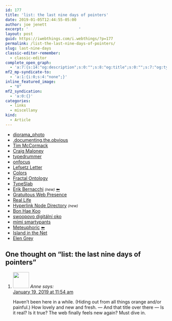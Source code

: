 ```yaml
---
id: 177
title: 'list: the last nine days of pointers'
date: 2019-01-05T12:44:55-05:00
author: joe jenett
excerpt: '						'
layout: post
guid: https://iwebthings.com/i.webthings/?p=177
permalink: /list-the-last-nine-days-of-pointers/
slug: last-nine-days
classic-editor-remember:
  - classic-editor
complete_open_graph:
  - 'a:7:{s:14:"og:description";s:0:"";s:8:"og:title";s:0:"";s:7:"og:type";s:0:"";s:12:"twitter:card";s:7:"summary";s:15:"twitter:creator";s:0:"";s:19:"twitter:description";s:0:"";s:8:"og:image";s:0:"";}'
mf2_mp-syndicate-to:
  - 'a:1:{i:0;s:4:"none";}'
inline_featured_image:
  - "0"
mf2_syndication:
  - 'a:0:{}'
categories:
  - links
  - miscellany
kind:
  - Article
---
```

  * [diorama_photo](https://diorama-photo.fr/ "diorama_photo")
  * [.documenting.the.obvious](https://dothob.wordpress.com/ ".documenting.the.obvious")
  * [Tim McCormack](https://www.brainonfire.net/blog/ "Tim McCormack")
  * [Craig Maloney](http://decafbad.net/ "Craig Maloney")
  * [typedrummer](http://typedrummer.com/ "typedrummer")
  * [onfocus](https://www.onfocus.com/ "onfocus")
  * [Lefsetz Letter](https://lefsetz.com/wordpress/ "Lefsetz Letter")
  * [Colors](http://color.aurlien.net/ "Colors")
  * [Fractal Ontology](https://fractalontology.wordpress.com/ "Fractal Ontology")
  * [TypeSlab](http://typeslab.com/ "TypeSlab")
  * [Erik Bernacchi](http://eeerik.com/ "Erik Bernacchi") <small><i>(new)</i></small> [⬅](http://href.cool/ "Href.cool")
  * [Gratuitous Web Presence](http://garciabuxton.com/ "Gratuitous Web Presence")
  * [Real Life](https://reallifemag.com/ "Real Life")
  * [Hyperlink Node Directory](https://nodes.indieseek.xyz/ "Hyperlink Node Directory") <small><i>(new)</i></small>
  * [Bon Hae Koo](https://bonhaekoo.com/ "Bon Hae Koo")
  * [swoopovo digitální oko](http://foto.swoop.name/ "swoopovo digitální oko")
  * [mimi smartypants](https://mimismartypants.com/ "mimi smartypants")
  * [Meteuphoric](https://meteuphoric.com/ "Meteuphoric") [⬅](https://href.cool/ "Href.cool")
  * [Island in the Net](https://islandinthenet.com/blog-home/ "Island in the Net")
  * [Elen Grey](https://elengrey.com/ "Elen Grey")
  
<h2 id="comments-title">One thought on “<span>list: the last nine days of pointers</span>”		</h2>


<ol class="commentlist">
<li class="comment even thread-even depth-1 h-cite h-entry p-comment" id="li-comment-2">
<article id="comment-2" class="comment _mPS2id-t mPS2id-target mPS2id-target-last" itemprop="comment" itemscope="" itemtype="http://schema.org/Comment">
<footer>
<address class="comment-author p-author author vcard hcard h-card" itemprop="creator" itemscope="" itemtype="http://schema.org/Person">
<img alt="" src="https://iwebthings.com/i.webthings/wp-content/plugins/semantic-linkbacks/img/mm.jpg" srcset="https://iwebthings.com/i.webthings/wp-content/plugins/semantic-linkbacks/img/mm.jpg 2x" class="avatar avatar-50 photo avatar-default local-avatar u-photo" itemprop="image" loading="lazy" width="50" height="50">				<cite class="fn p-name" itemprop="name">Anne</cite> <span class="says">says:</span>					</address>
<!-- .comment-author .vcard -->

<div class="comment-meta commentmetadata">
<a href="/list-the-last-nine-days-of-pointers/#comment-2" class="__mPS2id _mPS2id-h mPS2id-highlight"><time class="updated published dt-updated dt-published" datetime="2019-01-19T11:54:30-05:00" itemprop="datePublished dateModified dateCreated">
January 19, 2019 at 11:54 am						</time></a>
</div>
<!-- .comment-meta .commentmetadata -->
</footer>

<div class="comment-content e-content p-summary p-name" itemprop="text name description">
<p>Haven’t been here in a while. (Hiding out from all things orange and/or painful.)  How lovely and new and fresh. — And that title over there — Is it real? Is it true? The web finally feels new again? Must dive in.</p></div></article></li></ol>